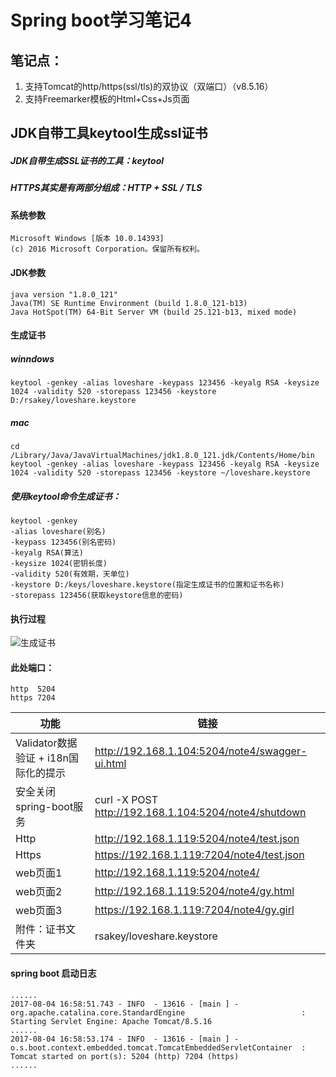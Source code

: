 Spring boot学习笔记4
============================
## 笔记点：
1. 支持Tomcat的http/https(ssl/tls)的双协议（双端口）（v8.5.16）
2. 支持Freemarker模板的Html+Css+Js页面
## JDK自带工具keytool生成ssl证书
##### JDK自带生成SSL证书的工具：keytool
##### HTTPS其实是有两部分组成：HTTP + SSL / TLS
#### 系统参数
```
Microsoft Windows [版本 10.0.14393]
(c) 2016 Microsoft Corporation。保留所有权利。
```
#### JDK参数
```
java version "1.8.0_121"
Java(TM) SE Runtime Environment (build 1.8.0_121-b13)
Java HotSpot(TM) 64-Bit Server VM (build 25.121-b13, mixed mode)
```
#### 生成证书
##### winndows
```
keytool -genkey -alias loveshare -keypass 123456 -keyalg RSA -keysize 1024 -validity 520 -storepass 123456 -keystore D:/rsakey/loveshare.keystore
```
##### mac
```
cd /Library/Java/JavaVirtualMachines/jdk1.8.0_121.jdk/Contents/Home/bin
keytool -genkey -alias loveshare -keypass 123456 -keyalg RSA -keysize 1024 -validity 520 -storepass 123456 -keystore ~/loveshare.keystore
```
##### 使用keytool命令生成证书：
```
keytool -genkey 
-alias loveshare(别名) 
-keypass 123456(别名密码) 
-keyalg RSA(算法) 
-keysize 1024(密钥长度) 
-validity 520(有效期，天单位) 
-keystore D:/keys/loveshare.keystore(指定生成证书的位置和证书名称) 
-storepass 123456(获取keystore信息的密码)
```
#### 执行过程
![生成证书](http://loveshare.oss-cn-shanghai.aliyuncs.com/universal/image/github/jdk-keytool.jpg)
#### 此处端口：
```
http  5204
https 7204
```

|功能|链接|
|---|---|
|Validator数据验证 + i18n国际化的提示|http://192.168.1.104:5204/note4/swagger-ui.html|
|安全关闭spring-boot服务|curl -X POST http://192.168.1.104:5204/note4/shutdown|
|Http|http://192.168.1.119:5204/note4/test.json|
|Https|https://192.168.1.119:7204/note4/test.json|
|web页面1|http://192.168.1.119:5204/note4/|
|web页面2|http://192.168.1.119:5204/note4/gy.html|
|web页面3|https://192.168.1.119:7204/note4/gy.girl|
|附件：证书文件夹|rsakey/loveshare.keystore|

#### spring boot 启动日志
```
......
2017-08-04 16:58:51.743 - INFO  - 13616 - [main ] - org.apache.catalina.core.StandardEngine                          : Starting Servlet Engine: Apache Tomcat/8.5.16
......
2017-08-04 16:58:53.174 - INFO  - 13616 - [main ] - o.s.boot.context.embedded.tomcat.TomcatEmbeddedServletContainer  : Tomcat started on port(s): 5204 (http) 7204 (https)
......
```
